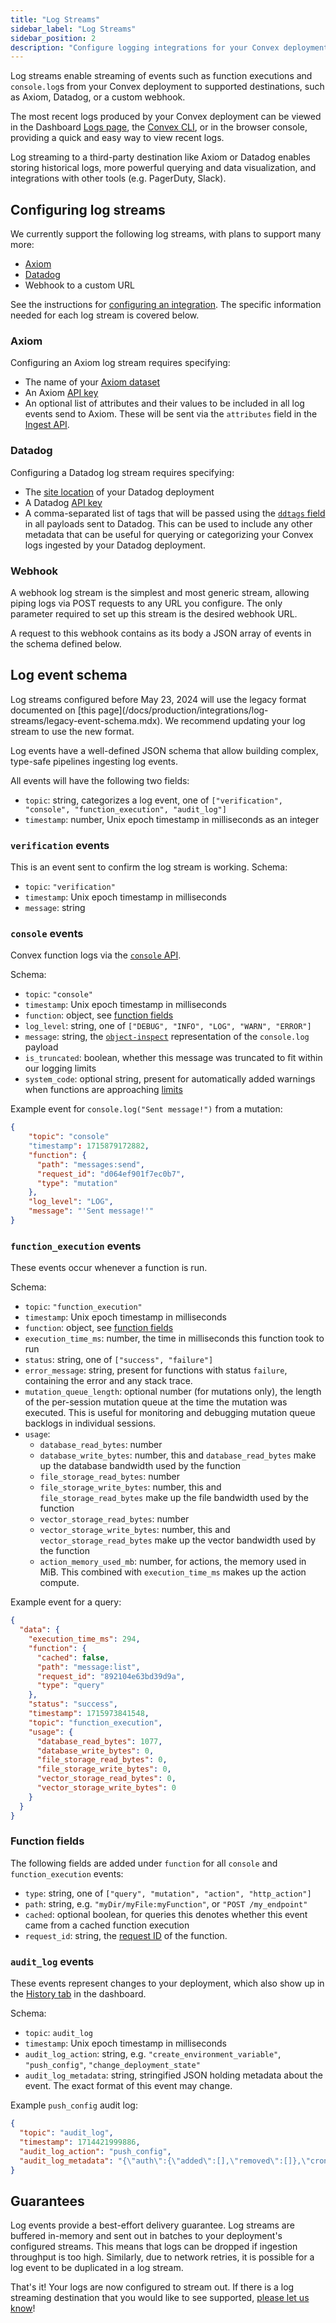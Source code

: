 ```yaml
---
title: "Log Streams"
sidebar_label: "Log Streams"
sidebar_position: 2
description: "Configure logging integrations for your Convex deployment"
---
```


Log streams enable streaming of events such as function executions and
`console.log`s from your Convex deployment to supported destinations, such as
Axiom, Datadog, or a custom webhook.

The most recent logs produced by your Convex deployment can be viewed in the
Dashboard [Logs page](/docs/dashboard/deployments/logs.md), the
[Convex CLI](/docs/cli.md), or in the browser console, providing a quick and
easy way to view recent logs.

Log streaming to a third-party destination like Axiom or Datadog enables storing
historical logs, more powerful querying and data visualization, and integrations
with other tools (e.g. PagerDuty, Slack).

<ProFeatureUpsell feature="Log streams" verb="require" />

## Configuring log streams

We currently support the following log streams, with plans to support many more:

- [Axiom](https://www.axiom.co)
- [Datadog](https://www.datadoghq.com/)
- Webhook to a custom URL

See the instructions for
[configuring an integration](/docs/production/integrations/integrations.mdx#configuring-an-integration).
The specific information needed for each log stream is covered below.

### Axiom

Configuring an Axiom log stream requires specifying:

- The name of your
  [Axiom dataset](https://axiom.co/docs/reference/settings#dataset)
- An Axiom [API key](https://axiom.co/docs/reference/settings#api-token)
- An optional list of attributes and their values to be included in all log
  events send to Axiom. These will be sent via the `attributes` field in the
  [Ingest API](https://axiom.co/docs/send-data/ingest#ingest-api).

### Datadog

Configuring a Datadog log stream requires specifying:

- The [site location](https://docs.datadoghq.com/getting_started/site/) of your
  Datadog deployment
- A Datadog
  [API key](https://docs.datadoghq.com/account_management/api-app-keys/#add-an-api-key-or-client-token)
- A comma-separated list of tags that will be passed using the
  [`ddtags` field](https://docs.datadoghq.com/getting_started/tagging/) in all
  payloads sent to Datadog. This can be used to include any other metadata that
  can be useful for querying or categorizing your Convex logs ingested by your
  Datadog deployment.

### Webhook

A webhook log stream is the simplest and most generic stream, allowing piping
logs via POST requests to any URL you configure. The only parameter required to
set up this stream is the desired webhook URL.

A request to this webhook contains as its body a JSON array of events in the
schema defined below.

## Log event schema

<Admonition type="info">
  Log streams configured before May 23, 2024 will use the legacy format
  documented on [this
  page](/docs/production/integrations/log-streams/legacy-event-schema.mdx). We
  recommend updating your log stream to use the new format.
</Admonition>

Log events have a well-defined JSON schema that allow building complex,
type-safe pipelines ingesting log events.

All events will have the following two fields:

- `topic`: string, categorizes a log event, one of
  `["verification", "console", "function_execution", "audit_log"]`
- `timestamp`: number, Unix epoch timestamp in milliseconds as an integer

### `verification` events

This is an event sent to confirm the log stream is working. Schema:

- `topic`: `"verification"`
- `timestamp`: Unix epoch timestamp in milliseconds
- `message`: string

### `console` events

Convex function logs via the [`console` API](/docs/functions/debugging.mdx).

Schema:

- `topic`: `"console"`
- `timestamp`: Unix epoch timestamp in milliseconds
- `function`: object, see
  [function fields](/docs/production/integrations/log-streams/log-streams.mdx#function-fields)
- `log_level`: string, one of `["DEBUG", "INFO", "LOG", "WARN", "ERROR"]`
- `message`: string, the
  [`object-inspect`](https://www.npmjs.com/package/object-inspect)
  representation of the `console.log` payload
- `is_truncated`: boolean, whether this message was truncated to fit within our
  logging limits
- `system_code`: optional string, present for automatically added warnings when
  functions are approaching
  [limits](/docs/production/state/limits.mdx#functions)

Example event for `console.log("Sent message!")` from a mutation:

```json
{
    "topic": "console"
    "timestamp": 1715879172882,
    "function": {
      "path": "messages:send",
      "request_id": "d064ef901f7ec0b7",
      "type": "mutation"
    },
    "log_level": "LOG",
    "message": "'Sent message!'"
}
```

### `function_execution` events

These events occur whenever a function is run.

Schema:

- `topic`: `"function_execution"`
- `timestamp`: Unix epoch timestamp in milliseconds
- `function`: object, see
  [function fields](/docs/production/integrations/log-streams/log-streams.mdx#function-fields)
- `execution_time_ms`: number, the time in milliseconds this function took to
  run
- `status`: string, one of `["success", "failure"]`
- `error_message`: string, present for functions with status `failure`,
  containing the error and any stack trace.
- `mutation_queue_length`: optional number (for mutations only), the length of
  the per-session mutation queue at the time the mutation was executed. This is
  useful for monitoring and debugging mutation queue backlogs in individual
  sessions.
- `usage`:
  - `database_read_bytes`: number
  - `database_write_bytes`: number, this and `database_read_bytes` make up the
    database bandwidth used by the function
  - `file_storage_read_bytes`: number
  - `file_storage_write_bytes`: number, this and `file_storage_read_bytes` make
    up the file bandwidth used by the function
  - `vector_storage_read_bytes`: number
  - `vector_storage_write_bytes`: number, this and `vector_storage_read_bytes`
    make up the vector bandwidth used by the function
  - `action_memory_used_mb`: number, for actions, the memory used in MiB. This
    combined with `execution_time_ms` makes up the action compute.

Example event for a query:

```json
{
  "data": {
    "execution_time_ms": 294,
    "function": {
      "cached": false,
      "path": "message:list",
      "request_id": "892104e63bd39d9a",
      "type": "query"
    },
    "status": "success",
    "timestamp": 1715973841548,
    "topic": "function_execution",
    "usage": {
      "database_read_bytes": 1077,
      "database_write_bytes": 0,
      "file_storage_read_bytes": 0,
      "file_storage_write_bytes": 0,
      "vector_storage_read_bytes": 0,
      "vector_storage_write_bytes": 0
    }
  }
}
```

### Function fields

The following fields are added under `function` for all `console` and
`function_execution` events:

- `type`: string, one of `["query", "mutation", "action", "http_action"]`
- `path`: string, e.g. `"myDir/myFile:myFunction"`, or `"POST /my_endpoint"`
- `cached`: optional boolean, for queries this denotes whether this event came
  from a cached function execution
- `request_id`: string, the
  [request ID](/docs/functions/debugging.mdx#finding-relevant-logs-by-request-id)
  of the function.

### `audit_log` events

These events represent changes to your deployment, which also show up in the
[History tab](https://dashboard.convex.dev/deployment/history) in the dashboard.

Schema:

- `topic`: `audit_log`
- `timestamp`: Unix epoch timestamp in milliseconds
- `audit_log_action`: string, e.g. `"create_environment_variable"`,
  `"push_config"`, `"change_deployment_state"`
- `audit_log_metadata`: string, stringified JSON holding metadata about the
  event. The exact format of this event may change.

Example `push_config` audit log:

```json
{
  "topic": "audit_log",
  "timestamp": 1714421999886,
  "audit_log_action": "push_config",
  "audit_log_metadata": "{\"auth\":{\"added\":[],\"removed\":[]},\"crons\":{\"added\":[],\"deleted\":[],\"updated\":[]},..."
}
```

## Guarantees

Log events provide a best-effort delivery guarantee. Log streams are buffered
in-memory and sent out in batches to your deployment's configured streams. This
means that logs can be dropped if ingestion throughput is too high. Similarly,
due to network retries, it is possible for a log event to be duplicated in a log
stream.

That's it! Your logs are now configured to stream out. If there is a log
streaming destination that you would like to see supported,
[please let us know](/docs/production/contact.md)!

<StackPosts query="axiom" />
